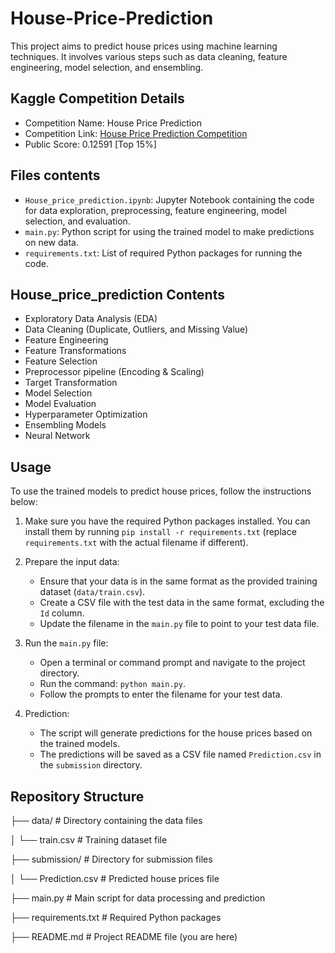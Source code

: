 # House-Price-Prediction

This project aims to predict house prices using machine learning techniques. It involves various steps such as data cleaning, feature engineering, model selection, and ensembling.

## Kaggle Competition Details

- Competition Name: House Price Prediction
- Competition Link: [House Price Prediction Competition](https://www.kaggle.com/c/house-prices-advanced-regression-techniques)
- Public Score: 0.12591 [Top 15%]

## Files contents

- `House_price_prediction.ipynb`: Jupyter Notebook containing the code for data exploration, preprocessing, feature engineering, model selection, and evaluation.
- `main.py`: Python script for using the trained model to make predictions on new data.
- `requirements.txt`: List of required Python packages for running the code.

## House_price_prediction Contents

- Exploratory Data Analysis (EDA)
- Data Cleaning (Duplicate, Outliers, and Missing Value)
- Feature Engineering
- Feature Transformations
- Feature Selection
- Preprocessor pipeline (Encoding & Scaling)
- Target Transformation
- Model Selection
- Model Evaluation
- Hyperparameter Optimization
- Ensembling Models
- Neural Network

## Usage

To use the trained models to predict house prices, follow the instructions below:

1. Make sure you have the required Python packages installed. You can install them by running `pip install -r requirements.txt` (replace `requirements.txt` with the actual filename if different).

2. Prepare the input data:
   - Ensure that your data is in the same format as the provided training dataset (`data/train.csv`).
   - Create a CSV file with the test data in the same format, excluding the `Id` column.
   - Update the filename in the `main.py` file to point to your test data file.

3. Run the `main.py` file:
   - Open a terminal or command prompt and navigate to the project directory.
   - Run the command: `python main.py`.
   - Follow the prompts to enter the filename for your test data.

4. Prediction:
   - The script will generate predictions for the house prices based on the trained models.
   - The predictions will be saved as a CSV file named `Prediction.csv` in the `submission` directory.

## Repository Structure
├── data/ # Directory containing the data files

│ └── train.csv # Training dataset file

├── submission/ # Directory for submission files

│ └── Prediction.csv # Predicted house prices file

├── main.py # Main script for data processing and prediction

├── requirements.txt # Required Python packages

├── README.md # Project README file (you are here)
